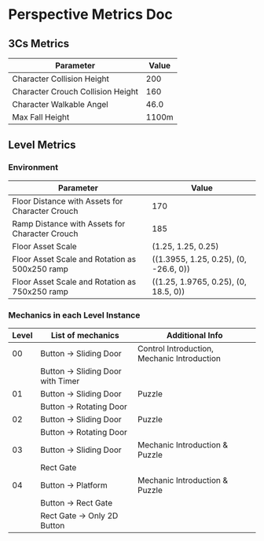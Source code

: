 # Perspective Metrics Doc

## 3Cs Metrics

| Parameter                         | Value |
|-----------------------------------|-------|
| Character Collision Height        | 200   |
| Character Crouch Collision Height | 160   |
| Character Walkable Angel          | 46.0  |
| Max Fall Height                   | 1100m |

## Level Metrics
### Environment
| Parameter                                       | Value                                 |
|-------------------------------------------------|---------------------------------------|
| Floor Distance with Assets for Character Crouch | 170                                   |
| Ramp Distance with Assets for Character Crouch  | 185                                   |
| Floor Asset Scale                               | (1.25, 1.25, 0.25)                    |
| Floor Asset Scale and Rotation as 500x250 ramp  | ((1.3955, 1.25, 0.25), (0, -26.6, 0)) |
| Floor Asset Scale and Rotation as 750x250 ramp  | ((1.25, 1.9765, 0.25), (0, 18.5, 0))  |

### Mechanics in each Level Instance

| Level | List of mechanics                | Additional Info                             |
|-------|----------------------------------|---------------------------------------------|
| 00    | Button → Sliding Door            | Control Introduction, Mechanic Introduction |
|       | Button → Sliding Door with Timer |                                             |
| 01    | Button → Sliding Door            | Puzzle                                      |
|       | Button → Rotating Door           |                                             |
| 02    | Button → Sliding Door            | Puzzle                                      |
|       | Button → Rotating Door           |                                             |
| 03    | Button → Sliding Door            | Mechanic Introduction & Puzzle              |
|       | Rect Gate                        |                                             |
| 04    | Button → Platform                | Mechanic Introduction & Puzzle              |
|       | Button → Rect Gate               |                                             |
|       | Rect Gate → Only 2D Button       |                                             |


